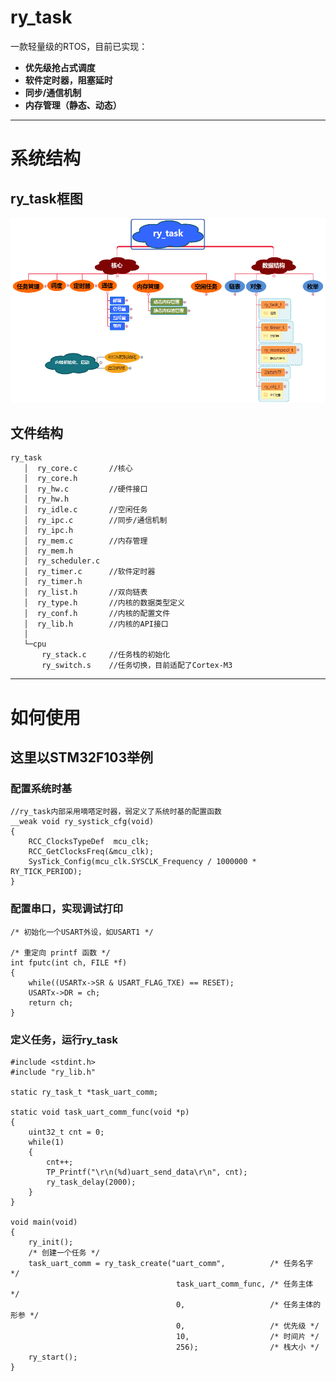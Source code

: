 # ry_task  
一款轻量级的RTOS，目前已实现：  
* **优先级抢占式调度**  
* **软件定时器，阻塞延时**  
* **同步/通信机制**  
* **内存管理（静态、动态）**  

---

# 系统结构  
## ry_task框图  
![系统框图](ry_task框图.png)  
## 文件结构  
```
ry_task  
   │  ry_core.c       //核心  
   │  ry_core.h  
   │  ry_hw.c         //硬件接口  
   │  ry_hw.h  
   │  ry_idle.c       //空闲任务  
   │  ry_ipc.c        //同步/通信机制  
   │  ry_ipc.h  
   │  ry_mem.c        //内存管理  
   │  ry_mem.h  
   │  ry_scheduler.c  
   │  ry_timer.c      //软件定时器  
   │  ry_timer.h  
   │  ry_list.h       //双向链表  
   │  ry_type.h       //内核的数据类型定义  
   │  ry_conf.h       //内核的配置文件  
   │  ry_lib.h        //内核的API接口  
   │  
   └─cpu  
       ry_stack.c     //任务栈的初始化  
       ry_switch.s    //任务切换，目前适配了Cortex-M3  
```
---		 

# 如何使用  
## 这里以STM32F103举例  

### 配置系统时基  
```
//ry_task内部采用嘀嗒定时器，弱定义了系统时基的配置函数
__weak void ry_systick_cfg(void)
{
    RCC_ClocksTypeDef  mcu_clk;
    RCC_GetClocksFreq(&mcu_clk);
    SysTick_Config(mcu_clk.SYSCLK_Frequency / 1000000 * RY_TICK_PERIOD);
}
```
### 配置串口，实现调试打印  
```
/* 初始化一个USART外设，如USART1 */

/* 重定向 printf 函数 */
int fputc(int ch, FILE *f)
{
    while((USARTx->SR & USART_FLAG_TXE) == RESET);
    USARTx->DR = ch;
    return ch;
}
```

### 定义任务，运行ry_task  
```
#include <stdint.h>
#include "ry_lib.h"

static ry_task_t *task_uart_comm;

static void task_uart_comm_func(void *p)
{
    uint32_t cnt = 0;
    while(1)
    {
        cnt++;
        TP_Printf("\r\n(%d)uart_send_data\r\n", cnt);
        ry_task_delay(2000);
    }
}

void main(void)
{
    ry_init();
	/* 创建一个任务 */
    task_uart_comm = ry_task_create("uart_comm",          /* 任务名字 */
                                     task_uart_comm_func, /* 任务主体 */
                                     0,                   /* 任务主体的形参 */
                                     0,                   /* 优先级 */
                                     10,                  /* 时间片 */
                                     256);                /* 栈大小 */
    ry_start();
}
```

		 
